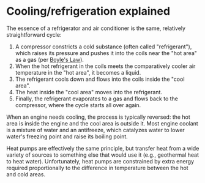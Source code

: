 
# Cooling/refrigeration explained

The essence of a refrigerator and air conditioner is the same, relatively straightforward cycle:

1. A compressor constricts a cold substance (often called "refrigerant"), which raises its pressure and pushes it into the coils near the "hot area" as a gas (per [Boyle's Law](https://en.wikipedia.org/wiki/Boyle%27s_law)).
2. When the hot refrigerant in the coils meets the comparatively cooler air temperature in the "hot area", it becomes a liquid.
3. The refrigerant cools down and flows into the coils inside the "cool area".
4. The heat inside the "cool area" moves into the refrigerant.
5. Finally, the refrigerant evaporates to a gas and flows back to the compressor, where the cycle starts all over again.

When an engine needs cooling, the process is typically reversed: the hot area is inside the engine and the cool area is outside it. Most engine coolant is a mixture of water and an antifreeze, which catalyzes water to lower water's freezing point and raise its boiling point.

Heat pumps are effectively the same principle, but transfer heat from a wide variety of sources to something else that would use it (e.g., geothermal heat to heat water). Unfortunately, heat pumps are constrained by extra energy required proportionally to the difference in temperature between the hot and cold areas.
